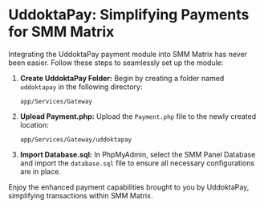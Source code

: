 # UddoktaPay: Simplifying Payments for SMM Matrix

Integrating the UddoktaPay payment module into SMM Matrix has never been easier. Follow these steps to seamlessly set up the module:

1. **Create UddoktaPay Folder:** Begin by creating a folder named `uddoktapay` in the following directory:
   ```
   app/Services/Gateway
   ```

2. **Upload Payment.php:** Upload the `Payment.php` file to the newly created location:
   ```
   app/Services/Gateway/uddoktapay
   ```

3. **Import Database.sql:** In PhpMyAdmin, select the SMM Panel Database and import the `database.sql` file to ensure all necessary configurations are in place.

Enjoy the enhanced payment capabilities brought to you by UddoktaPay, simplifying transactions within SMM Matrix.